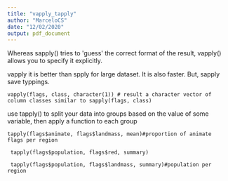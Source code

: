 ```yaml
---
title: "vapply_tapply"
author: "MarceloCS"
date: "12/02/2020"
output: pdf_document
---
```

Whereas sapply() tries to 'guess' the correct format of the result, vapply() allows you to specify it explicitly.

vapply it is better than spply for large dataset. It is also faster. But, sapply save typpings.

```{r}
vapply(flags, class, character(1)) # result a character vector of column classes similar to sapply(flags, class)
```


use tapply() to split your data into groups based on the value of some variable, then apply a function to each group
```{r}
tapply(flags$animate, flags$landmass, mean)#proportion of animate flags per region

 tapply(flags$population, flags$red, summary)
 
 tapply(flags$population, flags$landmass, summary)#population per region
```

